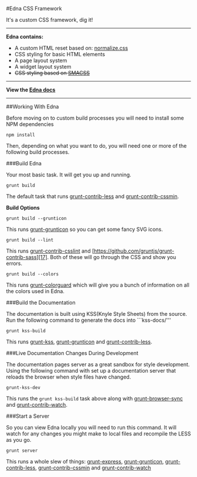 #Edna CSS Framework

It's a custom CSS framework, dig it!

---

**Edna contains:**

 - A custom HTML reset based on:  [normalize.css][2]
 - CSS styling for basic HTML elements
 - A page layout system
 - A widget layout system
 - ~~CSS styling based on [SMACSS][3]~~

---

**View the [Edna docs][1]**

---

##Working With Edna

Before moving on to custom build processes you will need to install some NPM dependencies

```
npm install
```

Then, depending on what you want to do, you will need one or more of the following build processes.

###Build Edna

Your most basic task. It will get you up and running.

```
grunt build
```
The default task that runs [grunt-contrib-less][5] and [grunt-contrib-cssmin][15].

**Build Options**

```
grunt build --grunticon
```
This runs [grunt-grunticon][4] so you can get some fancy SVG icons.

```
grunt build --lint
```
This runs [grunt-contrib-csslint][16] and [https://github.com/gruntjs/grunt-contrib-sass][17]. Both of these will go through the CSS and show you errors.

```
grunt build --colors
```
This runs [grunt-colorguard][6] which will give you a bunch of information on all the colors used in Edna.

###Build the Documentation

The documentation is built using KSS(Knyle Style Sheets) from the source. Run the following command to generate the docs into ```kss-docs/'''

```
grunt kss-build
```
This runs [grunt-kss][13], [grunt-grunticon][4] and [grunt-contrib-less][5].

###Live Documentation Changes During Development

The documentation pages server as a great sandbox for style development. Using the following command with set up a documentation server that reloads the browser when style files have changed.

```
grunt-kss-dev
```

This runs the `grunt kss-build` task above along with [grunt-browser-sync][14] and [grunt-contrib-watch][8].

###Start a Server

So you can view Edna locally you will need to run this command. It will watch for any changes you might make to local files and recompile the LESS as you go.

```
grunt server
```

This runs a whole slew of things: [grunt-express][9], [grunt-grunticon][4], [grunt-contrib-less][5], [grunt-contrib-cssmin][15] and [grunt-contrib-watch][8]


  [1]: docs/docs.md
  [2]: http://necolas.github.io/normalize.css/
  [3]: http://smacss.com/
  [4]: https://github.com/filamentgroup/grunticon
  [5]: https://github.com/gruntjs/grunt-contrib-less
  [6]: https://www.npmjs.org/package/grunt-colorguard
  [7]: https://github.com/phamann/grunt-css-metrics
  [8]: https://github.com/gruntjs/grunt-contrib-watch
  [9]: https://github.com/blai/grunt-express
  [10]: https://github.com/phamann/grunt-css-metrics
  [11]: https://github.com/DeuxHuitHuit/grunt-contrib-analyze-css
  [12]: docs/docs.md
  [13]: https://github.com/t32k/grunt-kss
  [14]: https://github.com/shakyShane/grunt-browser-sync
  [15]: https://github.com/gruntjs/grunt-contrib-cssmin
  [16]: https://github.com/gruntjs/grunt-contrib-csslint
  [17]: https://github.com/gruntjs/grunt-contrib-sass
